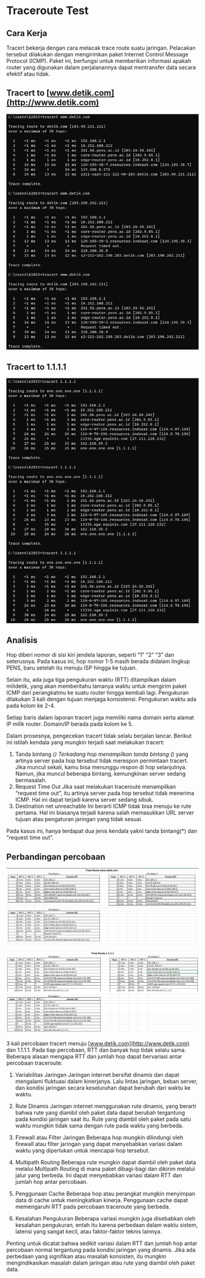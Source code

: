 # Traceroute Test

## Cara Kerja

Tracert bekerja dengan cara melacak trace route suatu jaringan. Pelacakan tersebut dilakukan dengan mengirimkan paket Internet Control Message Protocol (ICMP). Paket ini, berfungsi untuk memberikan informasi apakah router yang digunakan dalam perjalanannya dapat mentransfer data secara efektif atau tidak.

## Tracert to [www.detik.com](http://www.detik.com)

![Alt text](./assets/tracert_detik.jpg)

## Tracert to 1.1.1.1

![Alt text](./assets/tracert_1111.jpg)

## Analisis

Hop diberi nomor di sisi kiri jendela laporan, seperti “1” “2” “3” dan seterusnya. Pada kasus ini, hop nomor 1-5 masih berada didalam lingkup PENS, baru setelah itu menuju ISP hingga ke tujuan.

Selain itu, ada juga tiga pengukuran waktu (RTT) ditampilkan dalam milidetik, yang akan memberitahu lamanya waktu untuk mengirim paket ICMP dari perangkatmu ke suatu router hingga kembali lagi. Pengukuran dilakukan 3 kali dengan tujuan menjaga konsistensi. Pengukuran waktu ada pada kolom ke 2-4.

Setiap baris dalam laporan tracert juga memiliki nama domain serta alamat IP milik router. Domain/IP berada pada kolom ke 5.

Dalam prosesnya, pengecekan tracert tidak selalu berjalan lancar. Berikut ini istilah kendala yang mungkin terjadi saat melakukan tracert:

1. Tanda bintang (*)
Terkadang hop menampilkan tanda bintang (*) yang artinya server pada hop tersebut tidak merespon permintaan tracert. Jika muncul sekali, kamu bisa menunggu respon di hop selanjutnya. Namun, jika muncul beberapa bintang, kemungkinan server sedang bermasalah.
2. Request Time Out
Jika saat melakukan traceroute menampilkan “request time out”, itu artinya server pada hop tersebut tidak menerima ICMP. Hal ini dapat terjadi karena server sedang sibuk.
3. Destination net unreachable
Ini berarti ICMP tidak bisa menuju ke rute pertama. Hal ini biasanya terjadi karena salah memasukkan URL server tujuan atau pengaturan jaringan yang tidak sesuai.

Pada kasus ini, hanya terdapat dua jenis kendala yakni tanda bintang(*) dan "request time out".

## Perbandingan percobaan

![Alt text](./assets/detik_excel.png)

![Alt text](./assets/1111_excel.png)

3 kali percobaan tracert menuju [www.detik.com](http://www.detik.com) dan 1.1.1.1. Pada tiap percobaan, RTT dan banyak hop tidak selalu sama.
Beberapa alasan mengapa RTT dan jumlah hop dapat bervariasi antar percobaan traceroute:

1. Variabilitas Jaringan
Jaringan internet bersifat dinamis dan dapat mengalami fluktuasi dalam kinerjanya. Lalu lintas jaringan, beban server, dan kondisi jaringan secara keseluruhan dapat berubah dari waktu ke waktu.

2. Rute Dinamis
Jaringan internet menggunakan rute dinamis, yang berarti bahwa rute yang diambil oleh paket data dapat berubah tergantung pada kondisi jaringan saat itu. Rute yang diambil oleh paket pada satu waktu mungkin tidak sama dengan rute pada waktu yang berbeda.

3. Firewall atau Filter Jaringan
Beberapa hop mungkin dilindungi oleh firewall atau filter jaringan yang dapat menyebabkan variasi dalam waktu yang diperlukan untuk mencapai hop tersebut.

4. Multipath Routing
Beberapa rute mungkin dapat diambil oleh paket data melalui Multipath Routing di mana paket dibagi-bagi dan dikirim melalui jalur yang berbeda. Ini dapat menyebabkan variasi dalam RTT dan jumlah hop antar percobaan.

5. Penggunaan Cache
Beberapa hop atau perangkat mungkin menyimpan data di cache untuk meningkatkan kinerja. Penggunaan cache dapat memengaruhi RTT pada percobaan traceroute yang berbeda.

6. Kesalahan Pengukuran
Beberapa variasi mungkin juga disebabkan oleh kesalahan pengukuran, entah itu karena perbedaan dalam waktu sistem, latensi yang sangat kecil, atau faktor-faktor teknis lainnya.

Penting untuk dicatat bahwa sedikit variasi dalam RTT dan jumlah hop antar percobaan normal tergantung pada kondisi jaringan yang dinamis. Jika ada perbedaan yang signifikan atau masalah konsisten, itu mungkin mengindikasikan masalah dalam jaringan atau rute yang diambil oleh paket data.
